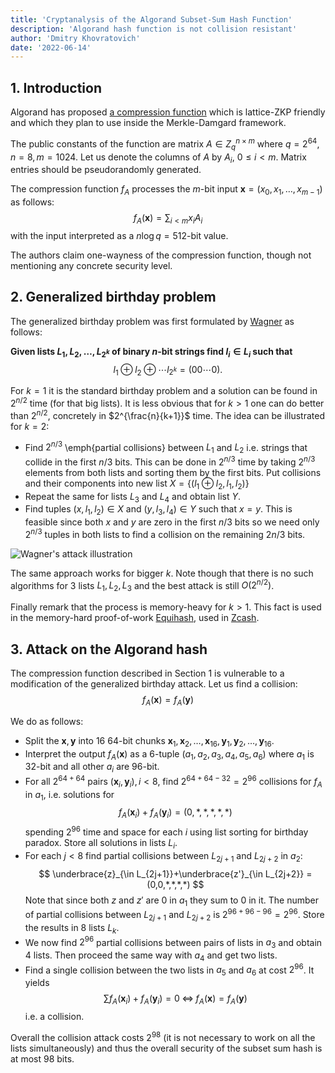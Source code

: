 ```yaml
---
title: 'Cryptanalysis of the Algorand Subset-Sum Hash Function'
description: 'Algorand hash function is not collision resistant'
author: 'Dmitry Khovratovich'
date: '2022-06-14'
---
```


## 1. Introduction

Algorand has proposed [a compression function](https://github.com/algorand/go-sumhash/blob/master/spec/sumhash-spec.pdf) which is lattice-ZKP friendly and which they plan to use inside the Merkle-Damgard framework.

The public constants of the function are matrix $A\in Z_q^{n\times m}$ where $q=2^{64}, n=8, m=1024$. Let us denote the columns of $A$ by $A_i$, $0\leq i <m$. Matrix entries should be pseudorandomly generated.

The compression function $f_A$ processes the $m$-bit input $\mathbf{x} = (x_0,x_1,\ldots,x_{m-1})$ as follows:
$$
f_A(\mathbf{x})  = \sum_{i<m}x_i A_i
$$
with the input interpreted as a $n\log q = 512$-bit value.

The authors claim one-wayness of the compression function, though not mentioning any concrete security level.

## 2. Generalized birthday problem

The generalized birthday problem was first formulated by [Wagner](https://www.iacr.org/archive/crypto2002/24420288/24420288.pdf) as follows:

**Given lists $L_1,L_2,\ldots,L_{2^k}$ of binary $n$-bit strings find $l_i\in L_i$ such that**
$$
l_1\oplus l_2 \oplus \cdots l_{2^{k}} = (00\cdots 0).
$$

For $k=1$ it is the standard birthday problem and a solution can be found in $2^{n/2}$ time (for that big lists). It is less obvious  that for $k>1$ one can do better than $2^{n/2}$, concretely in $2^{\frac{n}{k+1}}$ time. The idea can be illustrated for $k=2$:
* Find $2^{n/3}$ \emph{partial collisions} between $L_1$ and $L_2$ i.e. strings that collide in the first $n/3$ bits. This can be done in $2^{n/3}$ time by taking $2^{n/3}$ elements from both lists and sorting them by the first bits. Put collisions and their components into new list $X = \{(l_1\oplus l_2,l_1,l_2)\}$
* Repeat the same for lists $L_3$ and $L_4$ and obtain list $Y$. 
* Find tuples $(x,l_1,l_2)\in X$ and $(y,l_3,l_4)\in Y$ such that $x=y$. This is feasible since both $x$ and $y$ are zero in the first $n/3$ bits so we need only $2^{n/3}$ tuples in both lists to find a collision on the remaining $2n/3$ bits.

![Wagner's attack illustration](/images/posts/algorand-hash/gb-small.jpg)

The same approach works for bigger $k$. Note though that there is no such algorithms for 3 lists $L_1,L_2,L_3$ and the best attack is still $O(2^{n/2})$.

Finally remark that the process is memory-heavy for $k>1$. This fact is used in the memory-hard proof-of-work [Equihash](https://eprint.iacr.org/2015/946.pdf), used in [Zcash](https://z.cash/).

## 3. Attack on the Algorand hash

The compression function  described in Section 1 is vulnerable to a modification of the generalized birthday attack. Let us find a collision:
$$
f_A(\mathbf{x})=f_A(\mathbf{y})
$$

We do as follows:
* Split the  $\mathbf{x},\mathbf{y}$ into 16 64-bit chunks $\mathbf{x}_1,\mathbf{x}_2,\ldots,\mathbf{x}_{16},\mathbf{y}_1,\mathbf{y}_2,\ldots,\mathbf{y}_{16}$.
* Interpret the output $f_A(\mathbf{x})$ as a 6-tuple $(a_1,a_2,a_3,a_4,a_5,a_6)$ where $a_1$ is 32-bit and all other $a_i$ are 96-bit. 
* For   all $2^{64+64}$ pairs  $(\mathbf{x}_{i},\mathbf{y}_{i}), i<8$, find $2^{64+64-32}=2^{96}$ collisions for $f_A$ in $a_1$, i.e. solutions for  
$$
f_A(\mathbf{x}_{i})+f_A(\mathbf{y}_{i})=(0,*,*,*,*,*)
$$
spending $2^{96}$ time and space for each $i$  using list sorting for birthday paradox.  Store all solutions in   lists $L_i$.
* For each $j<8$ find partial collisions between $L_{2j+1}$ and $L_{2j+2}$ in $a_2$:
$$
\underbrace{z}_{\in L_{2j+1}}+\underbrace{z'}_{\in L_{2j+2}} = (0,0,*,*,*,*)
$$
Note that since both $z$ and $z'$ are 0 in $a_1$  they sum to 0 in it. The number of partial collisions between $L_{2j+1}$ and $L_{2j+2}$ is $2^{96+96-96}=2^{96}$. Store the results in 8 lists $L_k$.
* We now find $2^{96}$ partial collisions between pairs of lists in $a_3$ and obtain 4 lists. Then proceed the same way with $a_4$  and get two lists.
* Find a single collision between the two lists in $a_5$ and $a_6$ at cost $2^{96}$. It yields
$$
\sum f_A(\mathbf{x}_{i})+f_A(\mathbf{y}_i)=0\;\Leftrightarrow\;
f_A(\mathbf{x}) = f_A(\mathbf{y})$$
i.e. a collision.

Overall the collision attack costs $2^{98}$ (it is not necessary to work on all the lists simultaneously) and thus the overall security of the subset sum hash is at most 98 bits.
